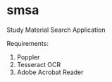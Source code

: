 # smsa
Study Material Search Application

Requirements:
1.  Poppler
2.  Tesseract OCR
3.  Adobe Acrobat Reader
